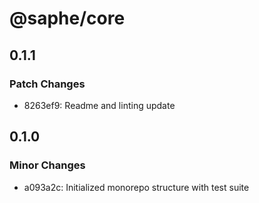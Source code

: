 # @saphe/core

## 0.1.1

### Patch Changes

- 8263ef9: Readme and linting update

## 0.1.0

### Minor Changes

- a093a2c: Initialized monorepo structure with test suite
